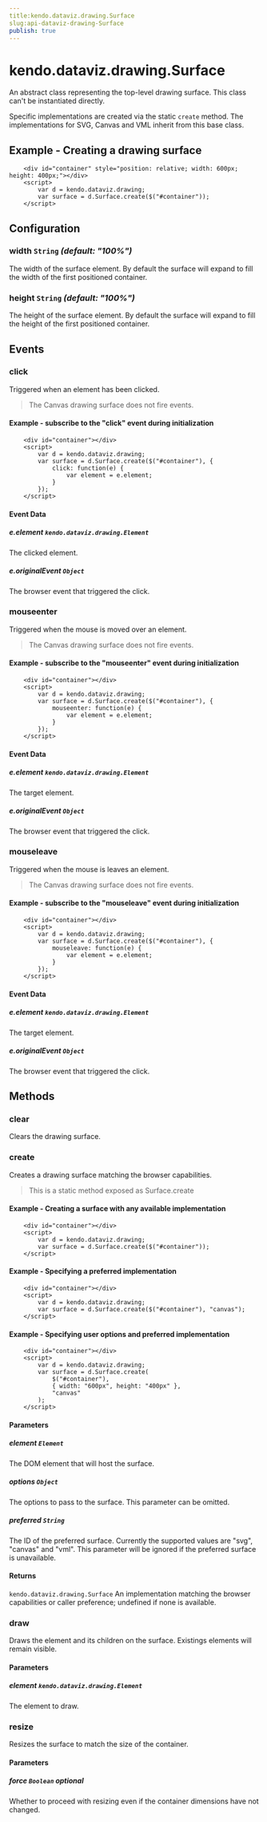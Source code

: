 ```yaml
---
title:kendo.dataviz.drawing.Surface
slug:api-dataviz-drawing-Surface
publish: true
---
```


# kendo.dataviz.drawing.Surface

An abstract class representing the top-level drawing surface.
This class can't be instantiated directly.

Specific implementations are created via the static `create` method.
The implementations for SVG, Canvas and VML inherit from this base class.

## Example - Creating a drawing surface

        <div id="container" style="position: relative; width: 600px; height: 400px;"></div>
        <script>
            var d = kendo.dataviz.drawing;
            var surface = d.Surface.create($("#container"));
        </script>

## Configuration

### width `String` *(default: "100%")*

The width of the surface element.
By default the surface will expand to fill the width of the first positioned container.

### height `String` *(default: "100%")*

The height of the surface element.
By default the surface will expand to fill the height of the first positioned container.

## Events

### click

Triggered when an element has been clicked.

> The Canvas drawing surface does not fire events.

#### Example - subscribe to the "click" event during initialization

        <div id="container"></div>
        <script>
            var d = kendo.dataviz.drawing;
            var surface = d.Surface.create($("#container"), {
                click: function(e) {
                    var element = e.element;
                }
            });
        </script>

#### Event Data

##### e.element `kendo.dataviz.drawing.Element`

The clicked element.

##### e.originalEvent `Object`

The browser event that triggered the click.

### mouseenter

Triggered when the mouse is moved over an element.

> The Canvas drawing surface does not fire events.

#### Example - subscribe to the "mouseenter" event during initialization

        <div id="container"></div>
        <script>
            var d = kendo.dataviz.drawing;
            var surface = d.Surface.create($("#container"), {
                mouseenter: function(e) {
                    var element = e.element;
                }
            });
        </script>

#### Event Data

##### e.element `kendo.dataviz.drawing.Element`

The target element.

##### e.originalEvent `Object`

The browser event that triggered the click.

### mouseleave

Triggered when the mouse is leaves an element.

> The Canvas drawing surface does not fire events.

#### Example - subscribe to the "mouseleave" event during initialization

        <div id="container"></div>
        <script>
            var d = kendo.dataviz.drawing;
            var surface = d.Surface.create($("#container"), {
                mouseleave: function(e) {
                    var element = e.element;
                }
            });
        </script>

#### Event Data

##### e.element `kendo.dataviz.drawing.Element`

The target element.

##### e.originalEvent `Object`

The browser event that triggered the click.

## Methods

### clear

Clears the drawing surface.

### create

Creates a drawing surface matching the browser capabilities.

> This is a static method exposed as Surface.create

#### Example - Creating a surface with any available implementation

        <div id="container"></div>
        <script>
            var d = kendo.dataviz.drawing;
            var surface = d.Surface.create($("#container"));
        </script>

#### Example - Specifying a preferred implementation

        <div id="container"></div>
        <script>
            var d = kendo.dataviz.drawing;
            var surface = d.Surface.create($("#container"), "canvas");
        </script>

#### Example - Specifying user options and preferred implementation

        <div id="container"></div>
        <script>
            var d = kendo.dataviz.drawing;
            var surface = d.Surface.create(
                $("#container"),
                { width: "600px", height: "400px" },
                "canvas"
            );
        </script>

#### Parameters

##### element `Element`

The DOM element that will host the surface.

##### options `Object`

The options to pass to the surface.
This parameter can be omitted.

##### preferred `String`

The ID of the preferred surface. Currently the supported values are "svg", "canvas" and "vml".
This parameter will be ignored if the preferred surface is unavailable.

#### Returns

`kendo.dataviz.drawing.Surface` An implementation matching the browser capabilities or caller preference; undefined if none is available.

### draw

Draws the element and its children on the surface.
Existings elements will remain visible.

#### Parameters

##### element `kendo.dataviz.drawing.Element`

The element to draw.

### resize

Resizes the surface to match the size of the container.

#### Parameters

##### force `Boolean` *optional*

Whether to proceed with resizing even if the container dimensions have not changed.

